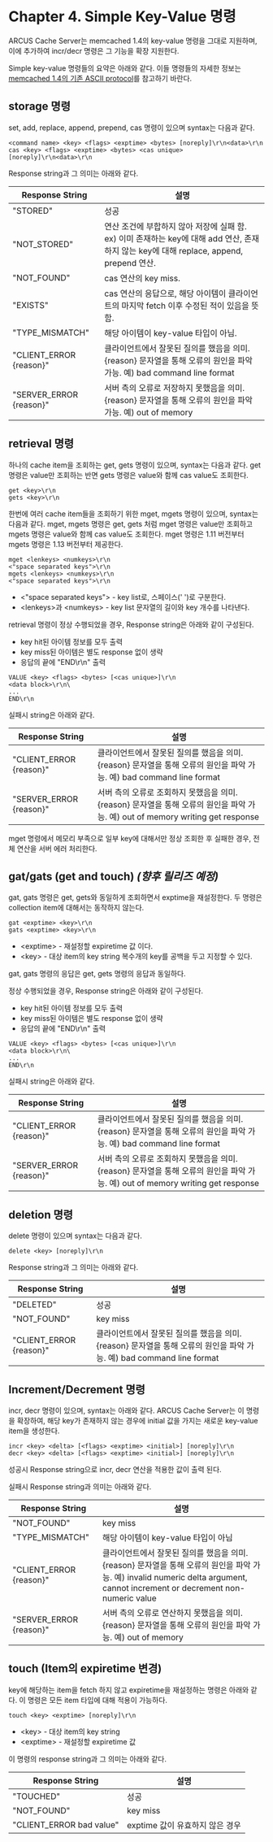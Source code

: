 # Chapter 4. Simple Key-Value 명령

ARCUS Cache Server는 memcached 1.4의 key-value 명령을 그대로 지원하며,
이에 추가하여 incr/decr 명령은 그 기능을 확장 지원한다.

Simple key-value 명령들의 요약은 아래와 같다.
이들 명령들의 자세한 정보는 [memcached 1.4의 기존 ASCII protocol](https://github.com/naver/arcus-memcached/blob/master/doc/protocol.txt)를 참고하기 바란다.

## storage 명령

set, add, replace, append, prepend, cas 명령이 있으며 syntax는 다음과 같다.

```
<command name> <key> <flags> <exptime> <bytes> [noreply]\r\n<data>\r\n
cas <key> <flags> <exptime> <bytes> <cas unique> [noreply]\r\n<data>\r\n
```

Response string과 그 의미는 아래와 같다.

| Response String         | 설명                     |
|-------------------------|------------------------ |
| "STORED"                | 성공
| "NOT_STORED"            | 연산 조건에 부합하지 않아 저장에 실패 함. ex) 이미 존재하는 key에 대해 add 연산,  존재하지 않는 key에 대해 replace, append, prepend 연산.
| "NOT_FOUND"             | cas 연산의 key miss.
| "EXISTS"                | cas 연산의 응답으로, 해당 아이템이 클라이언트의 마지막 fetch 이후 수정된 적이 있음을 뜻함.
| "TYPE_MISMATCH"         | 해당 아이템이 key-value 타입이 아님.
| "CLIENT_ERROR {reason}" | 클라이언트에서 잘못된 질의를 했음을 의미. {reason} 문자열을 통해 오류의 원인을 파악 가능. 예) bad command line format
| "SERVER_ERROR {reason}" | 서버 측의 오류로 저장하지 못했음을 의미. {reason} 문자열을 통해 오류의 원인을 파악 가능. 예) out of memory

## retrieval 명령

하나의 cache item을 조회하는 get, gets 명령이 있으며, syntax는 다음과 같다.
get 명령은 value만 조회하는 반면 gets 명령은 value와 함께 cas value도 조회한다.

```
get <key>\r\n
gets <key>\r\n
```

한번에 여러 cache item들을 조회하기 위한 mget, mgets 명령이 있으며, syntax는 다음과 같다.
mget, mgets 명령은 get, gets 처럼 mget 명령은 value만 조회하고 mgets 명령은 value와 함께 cas value도 조회한다.
mget 명령은 1.11 버전부터 mgets 명령은 1.13 버전부터 제공한다.

```
mget <lenkeys> <numkeys>\r\n
<"space separated keys">\r\n
mgets <lenkeys> <numkeys>\r\n
<"space separated keys">\r\n
```
- \<"space separated keys"\> - key list로, 스페이스(' ')로 구분한다.
- \<lenkeys\>과 \<numkeys> - key list 문자열의 길이와 key 개수를 나타낸다.

retrieval 명령이 정상 수행되었을 경우, Response string은 아래와 같이 구성된다.

- key hit된 아이템 정보를 모두 출력
- key miss된 아이템은 별도 response 없이 생략
- 응답의 끝에 "END\r\n" 출력

```
VALUE <key> <flags> <bytes> [<cas unique>]\r\n
<data block>\r\n\
...
END\r\n
```

실패시 string은 아래와 같다.


| Response String         | 설명                     |
|-------------------------|------------------------ |
| "CLIENT_ERROR {reason}" | 클라이언트에서 잘못된 질의를 했음을 의미. {reason} 문자열을 통해 오류의 원인을 파악 가능. 예) bad command line format
| "SERVER_ERROR {reason}" | 서버 측의 오류로 조회하지 못했음을 의미. {reason} 문자열을 통해 오류의 원인을 파악 가능. 예) out of memory writing get response

mget 명령에서 메모리 부족으로 일부 key에 대해서만 정상 조회한 후 실패한 경우, 전체 연산을 서버 에러 처리한다.

## gat/gats (get and touch) *(향후 릴리즈 예정)*

gat, gats 명령은 get, gets와 동일하게 조회하면서 exptime을 재설정한다.
두 명령은 collection item에 대해서는 동작하지 않는다.

```
gat <exptime> <key>\r\n
gats <exptime> <key>\r\n
```

- \<exptime\> - 재설정할 expiretime 값 이다.
- \<key\> - 대상 item의 key string 복수개의 key를 공백을 두고 지정할 수 있다.

gat, gats 명령의 응답은 get, gets 명령의 응답과 동일하다.

정상 수행되었을 경우, Response string은 아래와 같이 구성된다.

- key hit된 아이템 정보를 모두 출력
- key miss된 아이템은 별도 response 없이 생략
- 응답의 끝에 "END\r\n" 출력

```
VALUE <key> <flags> <bytes> [<cas unique>]\r\n
<data block>\r\n\
...
END\r\n
```

실패시 string은 아래와 같다.

| Response String         | 설명                     |
|-------------------------|------------------------ |
| "CLIENT_ERROR {reason}" | 클라이언트에서 잘못된 질의를 했음을 의미. {reason} 문자열을 통해 오류의 원인을 파악 가능. 예) bad command line format
| "SERVER_ERROR {reason}" | 서버 측의 오류로 조회하지 못했음을 의미. {reason} 문자열을 통해 오류의 원인을 파악 가능. 예) out of memory writing get response

## deletion 명령

delete 명령이 있으며 syntax는 다음과 같다.

```
delete <key> [noreply]\r\n
```

Response string과 그 의미는 아래와 같다.

| Response String         | 설명                     |
|-------------------------|------------------------ |
| "DELETED"               | 성공
| "NOT_FOUND"             | key miss
| "CLIENT_ERROR {reason}" | 클라이언트에서 잘못된 질의를 했음을 의미. {reason} 문자열을 통해 오류의 원인을 파악 가능. 예) bad command line format

## Increment/Decrement 명령

incr, decr 명령이 있으며, syntax는 아래와 같다.
ARCUS Cache Server는 이 명령을 확장하여,
해당 key가 존재하지 않는 경우에 initial 값을 가지는 새로운 key-value item을 생성한다.

```
incr <key> <delta> [<flags> <exptime> <initial>] [noreply]\r\n
decr <key> <delta> [<flags> <exptime> <initial>] [noreply]\r\n
```

성공시 Response string으로 incr, decr 연산을 적용한 값이 출력 된다.

실패시 Response string과 의미는 아래와 같다.

| Response String         | 설명                     |
|-------------------------|------------------------ |
| "NOT_FOUND"             | key miss
| "TYPE_MISMATCH"         | 해당 아이템이 key-value 타입이 아님
| "CLIENT_ERROR {reason}" | 클라이언트에서 잘못된 질의를 했음을 의미. {reason} 문자열을 통해 오류의 원인을 파악 가능. 예) invalid numeric delta argument, cannot increment or decrement non-numeric value
| "SERVER_ERROR {reason}" | 서버 측의 오류로 연산하지 못했음을 의미. {reason} 문자열을 통해 오류의 원인을 파악 가능. 예) out of memory

## touch (Item의 expiretime 변경)

key에 해당하는 item을 fetch 하지 않고 expiretime을 재설정하는 명령은 아래와 같다. 이 명령은 모든 item 타입에 대해 적용이 가능하다.

```
touch <key> <exptime> [noreply]\r\n
```

- \<key\> - 대상 item의 key string
- \<exptime\> - 재설정할 expiretime 값

이 명령의 response string과 그 의미는 아래와 같다.

| Response String          | 설명                            |
| ------------------------ | ------------------------------- |
| "TOUCHED"                | 성공                            |
| "NOT_FOUND"              | key miss                        |
| "CLIENT_ERROR bad value" | exptime 값이 유효하지 않은 경우 |
